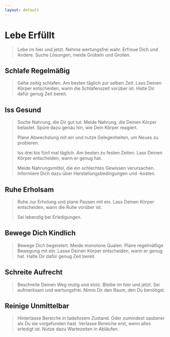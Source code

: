 ```yaml
---
layout: default
---
```


# Lebe Erfüllt
> Lebe im hier und jetzt. Nehme wertungsfrei wahr. Erfreue Dich und Andere. Suche Lösungen, meide Grübeln und Grollen.

## Schlafe Regelmäßig
> Gehe zeitig schlafen. Am besten täglich zur selben Zeit. Lass Deinen Körper entscheiden, wann die Schlafenszeit vorüber ist. Halte Dir dafür genug Zeit bereit.

## Iss Gesund
> Suche Nahrung, die Dir gut tut. Meide Nahrung, die Deinen Körper belastet. Spüre dazu genau hin, wie Dein Körper reagiert.
> 
> Plane Abwechslung mit ein und nutze Gelegenheiten, um Neues zu probieren.
>
> Iss drei bis fünf mal täglich. Am besten zu festen Zeiten. Lass Deinen Körper entscheiden, wann er genug hat.
>
> Meide Nahrungsmittel, die ein schlechtes Gewissen verursachen. Informiere Dich dazu über Herstellungsbedingungen und -kosten.

## Ruhe Erholsam
> Ruhe zur Erholung und plane Pausen mit ein. Lass Deinen Körper entscheiden, wann die Ruhe vorüber ist.
>
> Sei lebendig bei Erledigungen.

## Bewege Dich Kindlich
> Bewege Dich begeistert. Meide monotone Qualen. Plane regelmäßige Bewegung mit ein. Lasse Deinen Körper entscheiden, wann er genug hat. Halte Dir dafür genug Zeit bereit.

## Schreite Aufrecht
> Beschreite Deinen Weg mutig und stolz. Bleibe im hier und jetzt. Sei aufmerksam und wertungsfrei. Nimm Dir den Raum, den Du benötigst. 

## Reinige Unmittelbar
> Hinterlasse Bereiche in tadellosem Zustand. Oder zumindest sauberer als Du sie vorgefunden hast. Verlasse Bereiche erst, wenn alles erledigt ist. Nutze dazu Wartezeiten in Abläufen. 
